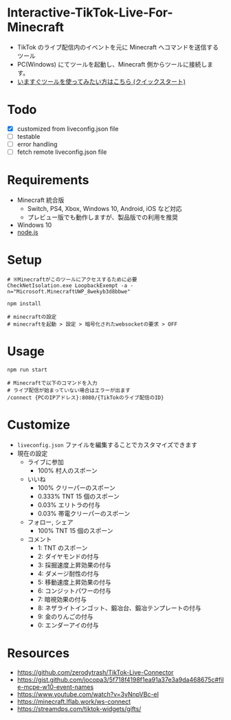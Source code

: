 # Interactive-TikTok-Live-For-Minecraft

- TikTok のライブ配信内のイベントを元に Minecraft へコマンドを送信するツール
- PC(Windows) にてツールを起動し、Minecraft 側からツールに接続します。
- [いますぐツールを使ってみたい方はこちら (クイックスタート)](QuickStart.md)

# Todo

- [x] customized from liveconfig.json file
- [ ] testable
- [ ] error handling
- [ ] fetch remote liveconfig.json file

# Requirements

- Minecraft 統合版
  - Switch, PS4, Xbox, Windows 10, Android, iOS など対応
  - プレビュー版でも動作しますが、製品版での利用を推奨
- Windows 10
- [node.js](https://nodejs.org/ja/download)

# Setup

```shell
# ※Minecraftがこのツールにアクセスするために必要
CheckNetIsolation.exe LoopbackExempt -a -n="Microsoft.MinecraftUWP_8wekyb3d8bbwe"

npm install
```

```shell
# minecraftの設定
# minecraftを起動 > 設定 > 暗号化されたwebsocketの要求 > OFF
```

# Usage

```shell
npm run start
```

```
# Minecraftで以下のコマンドを入力
# ライブ配信が始まっていない場合はエラーが出ます
/connect {PCのIPアドレス}:8080/{TikTokのライブ配信のID}
```

# Customize

- `liveconfig.json` ファイルを編集することでカスタマイズできます
- 現在の設定
  - ライブに参加
    - 100% 村人のスポーン
  - いいね
    - 100% クリーパーのスポーン
    - 0.333% TNT 15 個のスポーン
    - 0.03% エリトラの付与
    - 0.03% 帯電クリーパーのスポーン
  - フォロー, シェア
    - 100% TNT 15 個のスポーン
  - コメント
    - 1: TNT のスポーン
    - 2: ダイヤモンドの付与
    - 3: 採掘速度上昇効果の付与
    - 4: ダメージ耐性の付与
    - 5: 移動速度上昇効果の付与
    - 6: コンジットパワーの付与
    - 7: 暗視効果の付与
    - 8: ネザライトインゴット、鍛冶台、鍛冶テンプレートの付与
    - 9: 金のりんごの付与
    - 0: エンダーアイの付与

# Resources

- https://github.com/zerodytrash/TikTok-Live-Connector
- https://gist.github.com/jocopa3/5f718f4198f1ea91a37e3a9da468675c#file-mcpe-w10-event-names
- https://www.youtube.com/watch?v=3yNnpVBc-eI
- https://minecraft.lflab.work/ws-connect
- https://streamdps.com/tiktok-widgets/gifts/
